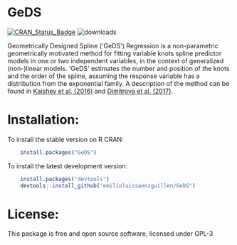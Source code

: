 # GeDS
[![CRAN\_Status\_Badge](https://www.r-pkg.org/badges/version/GeDS)](https://cran.r-project.org/package=GeDS) ![downloads](https://cranlogs.r-pkg.org/badges/grand-total/GeDS)

Geometrically Designed Spline ('GeDS') Regression is a non-parametric geometrically motivated method for fitting variable knots spline predictor models in one or two independent variables, in the context of generalized (non-)linear models. 'GeDS' estimates the number and position of the knots and the order of the spline, assuming the response variable has a distribution from the exponential family. A description of the method can be found in [Kaishev et al. (2016)](https://link.springer.com/article/10.1007/s00180-015-0621-7) and [Dimitrova et al. (2017)](https://openaccess.city.ac.uk/18460).

Installation:
=============

To install the stable version on R CRAN:

``` r
    install.packages("GeDS")
```

To install the latest development version:

``` r
    install.packages("devtools")
    devtools::install_github("emilioluissaenzguillen/GeDS")
```

License:
========

This package is free and open source software, licensed under GPL-3

